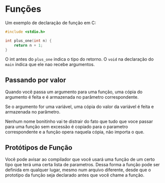 # Funções

Um exemplo de declaração de função em C:

```c
#include <stdio.h>

int plus_one(int n) {
    return n + 1;
}
```

O int antes do `plus_one` indica o tipo do retorno.
O `void` na declaração do `main` indica que ele nao recebe argumentos.

## Passando por valor

Quando você passa um argumento para uma função, uma cópia do argumento é feita
e é armazenada no parâmetro correspondente.

Se o argumento for uma variável, uma cópia do valor da variável é feita e
armazenada no parâmetro.

Nenhum nome bonitinho vai te distrair do fato que tudo que voce passar para uma função
sem excessão é copiado para o parametro correspondente e a função opera naquela cópia,
não importa o que.

## Protótipos de Função

Você pode avisar ao compilador que você usará uma função de um certo tipo que terá
uma certa lista de parametros. Dessa forma a função pode ser definida em qualquer
lugar, mesmo num arquivo diferente, desde que o prototipo da função seja declarado
antes que você chame a função.
